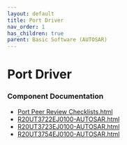 ```yaml
---
layout: default
title: Port Driver
nav_order: 1
has_children: true
parent: Basic Software (AUTOSAR)
---
```

# Port Driver
### Component Documentation

- [Port Peer Review Checklists.html](doc/Port%20Peer%20Review%20Checklists.html)
- [R20UT3722EJ0100-AUTOSAR.html](doc/R20UT3722EJ0100-AUTOSAR.html)
- [R20UT3723EJ0100-AUTOSAR.html](doc/R20UT3723EJ0100-AUTOSAR.html)
- [R20UT3754EJ0100-AUTOSAR.html](doc/R20UT3754EJ0100-AUTOSAR.html)


